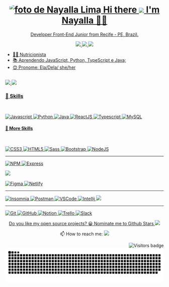 <h1 align='center' > <a href="https://www.linkedin.com/in/nayalla-lima/">
 <img style="border-radius:20%" style="margin:1rem" src="https://media-exp1.licdn.com/dms/image/C4E03AQF2CoYQ5p5hLg/profile-displayphoto-shrink_200_200/0/1609244458047?e=1633564800&v=beta&t=VffycWydc2byjIBsZ-CeUtrisTxiE7JXek3PgBbwbSM" width="150px"; alt="foto de Nayalla Lima"/> Hi there <img src="https://media.giphy.com/media/hvRJCLFzcasrR4ia7z/giphy.gif"  width="25px"> I'm Nayalla 👩‍💻 </h1>

<p align='center'> Developer Front-End Junior from Recife - PE, Brazil.
<p align='center'> 

<a href="https://www.linkedin.com/in/nayalla-lima/">
    <img src="https://img.shields.io/badge/linkedin-%230077B5.svg?&style=for-the-badge&logo=linkedin&logoColor=white" />
</a>

<a href="https://instagram.com/nayallam_lima">
    <img src="https://img.shields.io/badge/instagram-%23E4405F.svg?&style=for-the-badge&logo=instagram&logoColor=white" />        
</a>
<a href="https://discord.gg/KH6kf52H" target="_blank"><img src="https://img.shields.io/badge/Discord-7289DA?style=for-the-badge&logo=discord&logoColor=white" target="_blank">
</p>

- 👩‍⚕️ Nutricionista <br>
- 📚 Aprendendo JavaScript, Python, TypeScript e Java; <br>
- 😊 Pronome: Ela/Dela/ she/her


<br>

<div>
  <a href="https://github-readme-stats.vercel.app/api?username=nayallalima&show_icons=true&theme=radical">
  <img height="150em" src="https://github-readme-stats.vercel.app/api?username=nayallalima&show_icons=true&theme=radical"/>
  <img height="150em" src="https://github-readme-stats.vercel.app/api/top-langs/?username=nayallalima&theme=radical&layout=compact"/>
</div>


### 💼 Skills
<br>

![Javascript](https://img.shields.io/badge/-JavaScript-F7DF1E?style=flat&logo=javascript&logoColor=white)
![Python](https://img.shields.io/badge/-Python-3776AB?style=flat&logo=python&logoColor=white)
![Java](https://img.shields.io/badge/-Java-007396?style=flat&logo=java&logoColor=white)
![ReactJS](https://img.shields.io/badge/-ReactJS-51CBF2?style=flat&logo=react&logoColor=white)
![Typescript](https://img.shields.io/badge/-TypeScript-3178C6?style=flat&logo=typescript&logoColor=white)
![MySQL](https://img.shields.io/badge/-MySQL-4479A1?style=flat&logo=mysql&logoColor=white)


#### 💈 More Skills
<br>

![CSS3](https://img.shields.io/badge/-1572B6?style=flat&logo=css3)
![HTML5](https://img.shields.io/badge/-E34F26?style=flat&logo=html5&logoColor=white)
![Sass](https://img.shields.io/badge/-CC6699?style=flat&logo=sass&logoColor=white)
![Bootstrap](https://img.shields.io/badge/-7952B3?style=flat&logo=bootstrap&logoColor=white)
![NodeJS](http://img.shields.io/badge/-339933?style=flat&logo=node.js&logoColor=white)

<hr>

![NPM](https://img.shields.io/badge/-CB3837?style=flat&logo=npm&logoColor=white)
![Express](http://img.shields.io/badge/-black?style=flat&logo=express&logoColor=white)

<img src="https://cdn.icon-icons.com/icons2/2107/PNG/512/file_type_maven_icon_130397.png"  width="25px">

![Figma](https://img.shields.io/badge/-F24E1E?style=flat&logo=figma&logoColor=white)
![Netlify](https://img.shields.io/badge/-00C7B7?style=flat&logo=Netlify&logoColor=white)
<hr>

![Insomnia](https://img.shields.io/badge/-5849BE?style=flat&logo=insomnia&logoColor=white)
![Postman](https://img.shields.io/badge/-FF6C37?style=flat&logo=postman&logoColor=white)
![VSCode](https://img.shields.io/badge/-007ACC?style=flat&logo=visual-studio-code&logoColor=white)
![Intellij](https://img.shields.io/badge/-000000?style=flat&logo=intellij-idea&logoColor=white)
<img src="https://res.cloudinary.com/canonical/image/fetch/f_auto,q_auto,fl_sanitize,w_60,h_60/https://dashboard.snapcraft.io/site_media/appmedia/2020/03/512x512_4JGJ8f7.png"  width="23px">

<hr>

![Git](https://img.shields.io/badge/-F05032?style=flat&logo=git&logoColor=white)
![GitHub](https://img.shields.io/badge/-181717?style=flat&logo=github&logoColor=white)
![Notion](https://img.shields.io/badge/-black?style=flat&logo=notion&logoColor=white)
![Trello](https://img.shields.io/badge/-0079BF?style=flat&logo=trello&logoColor=white)
![Slack](https://img.shields.io/badge/-4A154B?style=flat&logo=slack&logoColor=white)


<p align='center'>
  Do you like my open source projects? 😀 <a href='https://stars.github.com/nominate/'>Nominate me to Github Stars  <img src="https://www.imagensanimadas.com/data/media/280/estrela-imagem-animada-0103.gif"  width="25px"></a>
</p>

<p align='center'>
  📫 How to reach me: 
  <a href="mailto:nayallaml@gmail.com">
    <img src="https://img.shields.io/badge/-Nayalla Lima -c14438?style=flat-square&logo=Gmail&logoColor=white&link=mailto:nayallaml@gmail.com" />        
</a>
</p>

<a href="https://badges.pufler.dev">
    <img align="right" src="https://badges.pufler.dev/visits/nayallalima/nayallalima?color=purple" alt="Visitors badge" />
</a>

![Snake animation](https://github.com/Platane/snk/raw/output/github-contribution-grid-snake.svg)